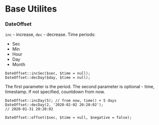 # Base Utilites

### DateOffset

`inc` - increase, `dec` - decrease. Time periods:

* Sec
* Min
* Hour
* Day
* Month

```
DateOffset::incSec($sec, $time = null);
DateOffset::decDay($day, $time = null);
```


The first parameter is the period. The second parameter is optional - time, timestamp. If not specified, countdown from now.

```
DateOffset::incDay(5); // from now, time() + 5 days
DateOffset::decDay(2, '2020-02-02 20:20:02'); 
// 2020-01-31 20:20:02
```

```
DateOffset::offset($sec, $time = null, $negative = false);
```
